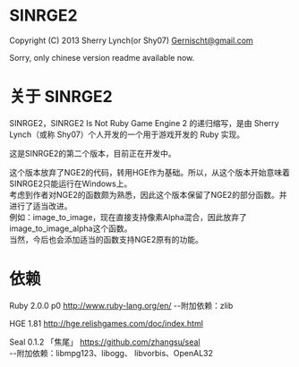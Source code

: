 SINRGE2
=================
Copyright (C) 2013 Sherry Lynch(or Shy07) <Gernischt@gmail.com>

Sorry, only chinese version readme available now.

关于 SINRGE2
==================

SINRGE2，SINRGE2 Is Not Ruby Game Engine 2 的递归缩写，是由 Sherry Lynch（或称 Shy07）个人开发的一个用于游戏开发的 Ruby 实现。

这是SINRGE2的第二个版本，目前正在开发中。

这个版本放弃了NGE2的代码，转用HGE作为基础。所以，从这个版本开始意味着SINRGE2只能运行在Windows上。  
考虑到作者对NGE2的函数颇为熟悉，因此这个版本保留了NGE2的部分函数。并进行了适当改进。  
例如：image_to_image，现在直接支持像素Alpha混合，因此放弃了image_to_image_alpha这个函数。  
当然，今后也会添加适当的函数支持NGE2原有的功能。  

依赖
==================

Ruby 2.0.0 p0 http://www.ruby-lang.org/en/
--附加依赖：zlib

HGE 1.81 http://hge.relishgames.com/doc/index.html  

Seal 0.1.2 「焦尾」 https://github.com/zhangsu/seal  
--附加依赖：libmpg123、libogg、 libvorbis、OpenAL32


